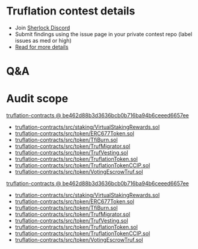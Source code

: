 
# Truflation contest details

- Join [Sherlock Discord](https://discord.gg/MABEWyASkp)
- Submit findings using the issue page in your private contest repo (label issues as med or high)
- [Read for more details](https://docs.sherlock.xyz/audits/watsons)

# Q&A

# Audit scope


[truflation-contracts @ be462d88b3d3636bcb0b716ba94b6ceeed6657ee](https://github.com/truflation/truflation-contracts/tree/be462d88b3d3636bcb0b716ba94b6ceeed6657ee)
- [truflation-contracts/src/staking/VirtualStakingRewards.sol](truflation-contracts/src/staking/VirtualStakingRewards.sol)
- [truflation-contracts/src/token/ERC677Token.sol](truflation-contracts/src/token/ERC677Token.sol)
- [truflation-contracts/src/token/TfiBurn.sol](truflation-contracts/src/token/TfiBurn.sol)
- [truflation-contracts/src/token/TrufMigrator.sol](truflation-contracts/src/token/TrufMigrator.sol)
- [truflation-contracts/src/token/TrufVesting.sol](truflation-contracts/src/token/TrufVesting.sol)
- [truflation-contracts/src/token/TruflationToken.sol](truflation-contracts/src/token/TruflationToken.sol)
- [truflation-contracts/src/token/TruflationTokenCCIP.sol](truflation-contracts/src/token/TruflationTokenCCIP.sol)
- [truflation-contracts/src/token/VotingEscrowTruf.sol](truflation-contracts/src/token/VotingEscrowTruf.sol)




[truflation-contracts @ be462d88b3d3636bcb0b716ba94b6ceeed6657ee](https://github.com/truflation/truflation-contracts/tree/be462d88b3d3636bcb0b716ba94b6ceeed6657ee)
- [truflation-contracts/src/staking/VirtualStakingRewards.sol](truflation-contracts/src/staking/VirtualStakingRewards.sol)
- [truflation-contracts/src/token/ERC677Token.sol](truflation-contracts/src/token/ERC677Token.sol)
- [truflation-contracts/src/token/TfiBurn.sol](truflation-contracts/src/token/TfiBurn.sol)
- [truflation-contracts/src/token/TrufMigrator.sol](truflation-contracts/src/token/TrufMigrator.sol)
- [truflation-contracts/src/token/TrufVesting.sol](truflation-contracts/src/token/TrufVesting.sol)
- [truflation-contracts/src/token/TruflationToken.sol](truflation-contracts/src/token/TruflationToken.sol)
- [truflation-contracts/src/token/TruflationTokenCCIP.sol](truflation-contracts/src/token/TruflationTokenCCIP.sol)
- [truflation-contracts/src/token/VotingEscrowTruf.sol](truflation-contracts/src/token/VotingEscrowTruf.sol)


